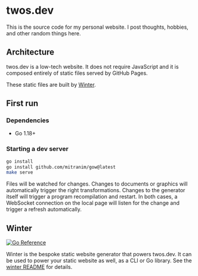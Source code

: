 # twos.dev

This is the source code for my personal website. I post thoughts, hobbies, and
other random things here.

## Architecture

twos.dev is a low-tech website. It does not require JavaScript and it is
composed entirely of static files served by GitHub Pages.

These static files are built by
[Winter](https://github.com/glacials/winter).

## First run

### Dependencies

- Go 1.18+

### Starting a dev server

```sh
go install
go install github.com/mitranim/gow@latest
make serve
```

Files will be watched for changes. Changes to documents or graphics will
automatically trigger the right transformations. Changes to the generator
itself will trigger a program recompilation and restart. In both cases, a
WebSocket connection on the local page will listen for the change and trigger a
refresh automatically.

## Winter

[![Go Reference](https://pkg.go.dev/badge/twos.dev/winter.svg)](https://pkg.go.dev/twos.dev/winter)

Winter is the bespoke static website generator that powers twos.dev. It can be
used to power your static website as well, as a CLI or Go library. See the
[winter README](https://github.com/glacials/winter) for details.
